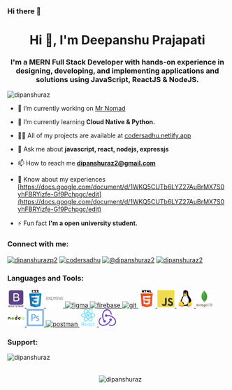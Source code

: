 ### Hi there 👋

<h1 align="center">Hi 👋, I'm Deepanshu Prajapati</h1>
<h3 align="center">I'm a MERN Full Stack Developer with hands-on experience in designing, developing, and implementing applications and solutions using JavaScript, ReactJS & NodeJS.</h3>

<p align="left"> <img src="https://komarev.com/ghpvc/?username=dipanshuraz&label=Profile%20views&color=0e75b6&style=flat" alt="dipanshuraz" /> </p>

- 🔭 I’m currently working on [Mr Nomad](https://mrnomad.netlify.app/)

- 🌱 I’m currently learning **Cloud Native & Python.**

- 👨‍💻 All of my projects are available at [codersadhu.netlify.app](codersadhu.netlify.app)

- 💬 Ask me about **javascript, react, nodejs, expressjs**

- 📫 How to reach me **dipanshuraz2@gmail.com**

- 📄 Know about my experiences [https://docs.google.com/document/d/1WKQ5CUTb6LYZ27AuBrMX7S0yhFBRYizfe-Gf9Pchpgc/edit](https://docs.google.com/document/d/1WKQ5CUTb6LYZ27AuBrMX7S0yhFBRYizfe-Gf9Pchpgc/edit)

- ⚡ Fun fact **I'm a open university student.**

<h3 align="left">Connect with me:</h3>
<p align="left">
<a href="https://dev.to/dipanshurazp2" target="blank"><img align="center" src="https://cdn.jsdelivr.net/npm/simple-icons@3.0.1/icons/dev-dot-to.svg" alt="dipanshurazp2" height="30" width="40" /></a>
<a href="https://linkedin.com/in/codersadhu" target="blank"><img align="center" src="https://raw.githubusercontent.com/rahuldkjain/github-profile-readme-generator/master/src/images/icons/Social/linked-in-alt.svg" alt="codersadhu" height="30" width="40" /></a>
<a href="https://medium.com/@dipanshuraz2" target="blank"><img align="center" src="https://raw.githubusercontent.com/rahuldkjain/github-profile-readme-generator/master/src/images/icons/Social/medium.svg" alt="@dipanshuraz2" height="30" width="40" /></a>
<a href="https://www.leetcode.com/dipanshuraz2" target="blank"><img align="center" src="https://raw.githubusercontent.com/rahuldkjain/github-profile-readme-generator/master/src/images/icons/Social/leet-code.svg" alt="dipanshuraz2" height="30" width="40" /></a>
</p>

<h3 align="left">Languages and Tools:</h3>
<p align="left"> <a href="https://getbootstrap.com" target="_blank"> <img src="https://raw.githubusercontent.com/devicons/devicon/master/icons/bootstrap/bootstrap-plain-wordmark.svg" alt="bootstrap" width="40" height="40"/> </a> <a href="https://www.w3schools.com/css/" target="_blank"> <img src="https://raw.githubusercontent.com/devicons/devicon/master/icons/css3/css3-original-wordmark.svg" alt="css3" width="40" height="40"/> </a> <a href="https://expressjs.com" target="_blank"> <img src="https://raw.githubusercontent.com/devicons/devicon/master/icons/express/express-original-wordmark.svg" alt="express" width="40" height="40"/> </a> <a href="https://www.figma.com/" target="_blank"> <img src="https://www.vectorlogo.zone/logos/figma/figma-icon.svg" alt="figma" width="40" height="40"/> </a> <a href="https://firebase.google.com/" target="_blank"> <img src="https://www.vectorlogo.zone/logos/firebase/firebase-icon.svg" alt="firebase" width="40" height="40"/> </a> <a href="https://git-scm.com/" target="_blank"> <img src="https://www.vectorlogo.zone/logos/git-scm/git-scm-icon.svg" alt="git" width="40" height="40"/> </a> <a href="https://www.w3.org/html/" target="_blank"> <img src="https://raw.githubusercontent.com/devicons/devicon/master/icons/html5/html5-original-wordmark.svg" alt="html5" width="40" height="40"/> </a> <a href="https://developer.mozilla.org/en-US/docs/Web/JavaScript" target="_blank"> <img src="https://raw.githubusercontent.com/devicons/devicon/master/icons/javascript/javascript-original.svg" alt="javascript" width="40" height="40"/> </a> <a href="https://www.linux.org/" target="_blank"> <img src="https://raw.githubusercontent.com/devicons/devicon/master/icons/linux/linux-original.svg" alt="linux" width="40" height="40"/> </a> <a href="https://www.mongodb.com/" target="_blank"> <img src="https://raw.githubusercontent.com/devicons/devicon/master/icons/mongodb/mongodb-original-wordmark.svg" alt="mongodb" width="40" height="40"/> </a> <a href="https://nodejs.org" target="_blank"> <img src="https://raw.githubusercontent.com/devicons/devicon/master/icons/nodejs/nodejs-original-wordmark.svg" alt="nodejs" width="40" height="40"/> </a> <a href="https://www.photoshop.com/en" target="_blank"> <img src="https://raw.githubusercontent.com/devicons/devicon/master/icons/photoshop/photoshop-line.svg" alt="photoshop" width="40" height="40"/> </a> <a href="https://postman.com" target="_blank"> <img src="https://www.vectorlogo.zone/logos/getpostman/getpostman-icon.svg" alt="postman" width="40" height="40"/> </a> <a href="https://reactjs.org/" target="_blank"> <img src="https://raw.githubusercontent.com/devicons/devicon/master/icons/react/react-original-wordmark.svg" alt="react" width="40" height="40"/> </a> <a href="https://redux.js.org" target="_blank"> <img src="https://raw.githubusercontent.com/devicons/devicon/master/icons/redux/redux-original.svg" alt="redux" width="40" height="40"/> </a> </p>

<h3 align="left">Support:</h3>
<p><a href="https://www.buymeacoffee.com/dipanshuraz"> <img align="left" src="https://cdn.buymeacoffee.com/buttons/v2/default-yellow.png" height="50" width="210" alt="dipanshuraz" /></a></p><br><br>

<p><img align="center" src="https://github-readme-stats.vercel.app/api/top-langs?username=dipanshuraz&show_icons=true&locale=en&layout=compact" alt="dipanshuraz" /></p>
